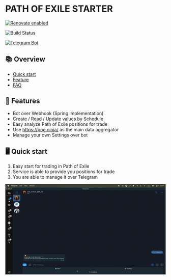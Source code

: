 # PATH OF EXILE STARTER

[![Renovate enabled](https://img.shields.io/badge/Renovate-enabled-brightgreen.svg?logo=renovate&style=plastic)](https://renovatebot.com/)

![Build Status](https://github.com/ylazakovich/path-of-exile-starter/actions/workflows/test.yml/badge.svg)

[![Telegram Bot](https://img.shields.io/badge/Telegram-Connect-blue.svg)](https://t.me/poe_consultant_bot)

## 📚 Overview

- [Quick start](#-quick-start)
- [Feature](#-features)
- [FAQ](.github/docs/FAQ.md#-faq)

## 🚀 Features

- Bot over Webhook (Spring implementation)
- Create / Read / Update values by Schedule
- Easy analyze Path of Exile positions for trade
- Use https://poe.ninja/ as the main data aggregator
- Manage your own Settings over bot

## 🖥️ Quick start

1. Easy start for trading in Path of Exile
2. Service is able to provide you positions for trade
3. You are able to manage it over Telegram

![preview](https://github.com/ylazakovich/path-of-exile-starter/blob/main/.github/docs/preview.gif)
